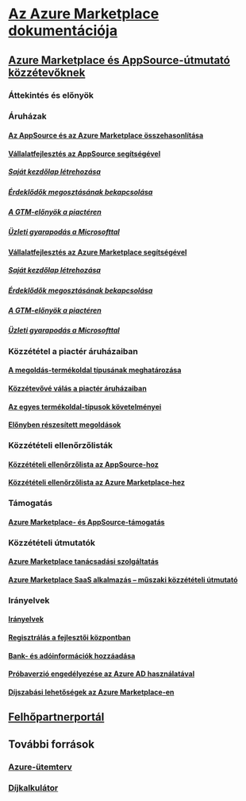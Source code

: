# [Az Azure Marketplace dokumentációja](index.md)  

## [Azure Marketplace és AppSource-útmutató közzétevőknek](./marketplace-publishers-guide.md)  
### Áttekintés és előnyök  
### Áruházak  
#### [Az AppSource és az Azure Marketplace összehasonlítása](./comparing-appsource-azure-marketplace.md)  
#### [Vállalatfejlesztés az AppSource segítségével](./grow-your-business-with-appsource.md) 
##### [Saját kezdőlap létrehozása](./build-your-landing-page.md)  
##### [Érdeklődők megosztásának bekapcsolása](./enable-lead-sharing.md)  
##### [A GTM-előnyök a piactéren](./gtm-benefits.md)  
##### [Üzleti gyarapodás a Microsofttal](./promote-your-business-with-microsoft.md)  
#### [Vállalatfejlesztés az Azure Marketplace segítségével](./grow-your-business-with-azure-marketplace.md)  
##### [Saját kezdőlap létrehozása](./build-your-landing-page.md)  
##### [Érdeklődők megosztásának bekapcsolása](./enable-lead-sharing.md)  
##### [A GTM-előnyök a piactéren](./gtm-benefits.md)  
##### [Üzleti gyarapodás a Microsofttal](./promote-your-business-with-microsoft.md)  

### Közzététel a piactér áruházaiban  
#### [A megoldás-termékoldal típusának meghatározása](./determine-your-listing-type.md)  
#### [Közzétevővé válás a piactér áruházaiban](./become-publisher.md)  
#### [Az egyes termékoldal-típusok követelményei](./listing-type-requirements.md) 
#### [Előnyben részesített megoldások](./preferred-solutions.md) 

### Közzétételi ellenőrzőlisták  
#### [Közzétételi ellenőrzőlista az AppSource-hoz](./publishing-checklist-appsource.md)  
#### [Közzétételi ellenőrzőlista az Azure Marketplace-hez](./publishing-checklist-azure-marketplace.md)  

### Támogatás  
#### [Azure Marketplace- és AppSource-támogatás](./support-azure-marketplace.md)  

### Közzétételi útmutatók  
#### [Azure Marketplace tanácsadási szolgáltatás](consulting-services.md)  
#### [Azure Marketplace SaaS alkalmazás – műszaki közzétételi útmutató](marketplace-saas-applications-technical-publishing-guide.md) 

### Irányelvek  
#### [Irányelvek](./guidelines.md)  
#### [Regisztrálás a fejlesztői központban](./register-dev-center.md)  
#### [Bank- és adóinformációk hozzáadása](./add-bank-tax-info.md)  
#### [Próbaverzió engedélyezése az Azure AD használatával](./enable-trial-using-azure-ad.md)  
#### [Díjszabási lehetőségek az Azure Marketplace-en](./billing-options-azure-marketplace.md)  

## [Felhőpartnerportál](./cloud-partner-portal/cloud-partner-portal-what-is-the-cloud-partner-portal.md)  

## További források  
### [Azure-ütemterv](https://azure.microsoft.com/roadmap/)  
### [Díjkalkulátor](https://azure.microsoft.com/pricing/calculator/)  
